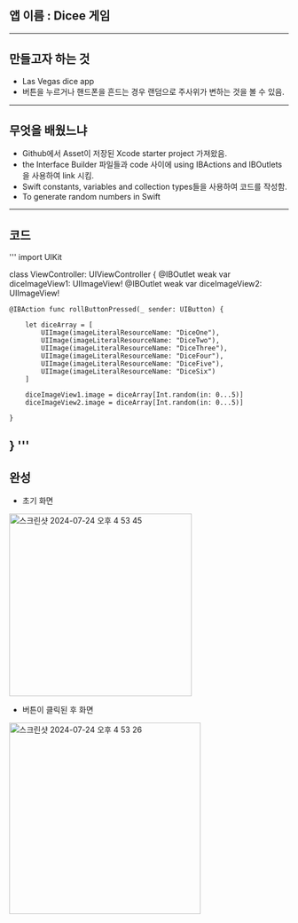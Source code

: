 ## 앱 이름 : Dicee 게임
---

## 만들고자 하는 것
* Las Vegas dice app
* 버튼을 누르거나 핸드폰을 흔드는 경우 랜덤으로 주사위가 변하는 것을 볼 수 있음.
---

## 무엇을 배웠느냐
* Github에서 Asset이 저장된 Xcode starter project 가져왔음.
* the Interface Builder 파일들과 code 사이에 using IBActions and IBOutlets을 사용하여 link 시킴.
* Swift constants, variables and collection types들을 사용하여 코드를 작성함.
* To generate random numbers in Swift
---

## 코드
'''
import UIKit

class ViewController: UIViewController {
    @IBOutlet weak var diceImageView1: UIImageView!
    @IBOutlet weak var diceImageView2: UIImageView!


    @IBAction func rollButtonPressed(_ sender: UIButton) {

        let diceArray = [
            UIImage(imageLiteralResourceName: "DiceOne"),
            UIImage(imageLiteralResourceName: "DiceTwo"),
            UIImage(imageLiteralResourceName: "DiceThree"),
            UIImage(imageLiteralResourceName: "DiceFour"),
            UIImage(imageLiteralResourceName: "DiceFive"),
            UIImage(imageLiteralResourceName: "DiceSix")
        ]

        diceImageView1.image = diceArray[Int.random(in: 0...5)]
        diceImageView2.image = diceArray[Int.random(in: 0...5)]

    }

}
'''
---

## 완성
* 초기 화면  
<img width="329" alt="스크린샷 2024-07-24 오후 4 53 45" src="https://github.com/user-attachments/assets/40694d6f-1ec3-4780-87d8-fe6955daad24">

* 버튼이 클릭된 후 화면
<img width="345" alt="스크린샷 2024-07-24 오후 4 53 26" src="https://github.com/user-attachments/assets/4054e73f-cb84-4ed5-aec3-e4eb2b8c2232">
